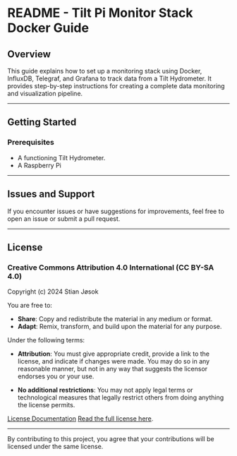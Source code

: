 # README - Tilt Pi Monitor Stack Docker Guide

## Overview
This guide explains how to set up a monitoring stack using Docker, InfluxDB, Telegraf, and Grafana to track data from a Tilt Hydrometer. It provides step-by-step instructions for creating a complete data monitoring and visualization pipeline.

---

## Getting Started

### Prerequisites
- A functioning Tilt Hydrometer.
- A Raspberry Pi

---

## Issues and Support
If you encounter issues or have suggestions for improvements, feel free to open an issue or submit a pull request.

---

## License

### Creative Commons Attribution 4.0 International (CC BY-SA 4.0)

Copyright (c) 2024 Stian Jøsok

You are free to:

- **Share**: Copy and redistribute the material in any medium or format.
- **Adapt**: Remix, transform, and build upon the material for any purpose.

Under the following terms:

- **Attribution**: You must give appropriate credit, provide a link to the license, and indicate if changes were made. You may do so in any reasonable manner, but not in any way that suggests the licensor endorses you or your use.

- **No additional restrictions**: You may not apply legal terms or technological measures that legally restrict others from doing anything the license permits.

[License Documentation](LICENSE.md)
[Read the full license here](https://creativecommons.org/licenses/by-sa/4.0/).

---

By contributing to this project, you agree that your contributions will be licensed under the same license.

